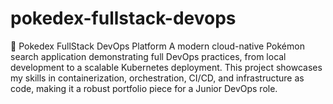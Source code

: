# pokedex-fullstack-devops
🐳 Pokedex FullStack DevOps Platform  A modern cloud-native Pokémon search application demonstrating full DevOps practices, from local development to a scalable Kubernetes deployment. This project showcases my skills in containerization, orchestration, CI/CD, and infrastructure as code, making it a robust portfolio piece for a Junior DevOps role. 
